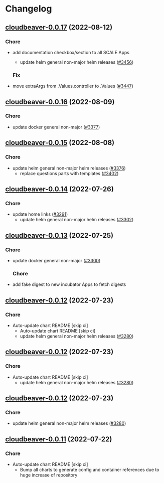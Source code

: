 # Changelog



## [cloudbeaver-0.0.17](https://github.com/truecharts/charts/compare/cloudbeaver-0.0.16...cloudbeaver-0.0.17) (2022-08-12)

### Chore

- add documentation checkbox/section to all SCALE Apps
  - update helm general non-major helm releases ([#3456](https://github.com/truecharts/charts/issues/3456))

  ### Fix

- move extraArgs from .Values.controller to .Values ([#3447](https://github.com/truecharts/charts/issues/3447))




## [cloudbeaver-0.0.16](https://github.com/truecharts/charts/compare/cloudbeaver-0.0.15...cloudbeaver-0.0.16) (2022-08-09)

### Chore

- update docker general non-major ([#3377](https://github.com/truecharts/charts/issues/3377))




## [cloudbeaver-0.0.15](https://github.com/truecharts/charts/compare/cloudbeaver-0.0.14...cloudbeaver-0.0.15) (2022-08-08)

### Chore

- update helm general non-major helm releases ([#3376](https://github.com/truecharts/charts/issues/3376))
  - replace questions parts with templates ([#3402](https://github.com/truecharts/charts/issues/3402))




## [cloudbeaver-0.0.14](https://github.com/truecharts/apps/compare/cloudbeaver-0.0.13...cloudbeaver-0.0.14) (2022-07-26)

### Chore

- update home links ([#3291](https://github.com/truecharts/apps/issues/3291))
  - update helm general non-major helm releases ([#3302](https://github.com/truecharts/apps/issues/3302))




## [cloudbeaver-0.0.13](https://github.com/truecharts/apps/compare/cloudbeaver-0.0.12...cloudbeaver-0.0.13) (2022-07-25)

### Chore

- update docker general non-major ([#3300](https://github.com/truecharts/apps/issues/3300))

  ### Chore

- add fake digest to new incubator Apps to fetch digests




## [cloudbeaver-0.0.12](https://github.com/truecharts/apps/compare/cloudbeaver-0.0.11...cloudbeaver-0.0.12) (2022-07-23)

### Chore

- Auto-update chart README [skip ci]
  - Auto-update chart README [skip ci]
  - update helm general non-major helm releases ([#3280](https://github.com/truecharts/apps/issues/3280))




## [cloudbeaver-0.0.12](https://github.com/truecharts/apps/compare/cloudbeaver-0.0.11...cloudbeaver-0.0.12) (2022-07-23)

### Chore

- Auto-update chart README [skip ci]
  - update helm general non-major helm releases ([#3280](https://github.com/truecharts/apps/issues/3280))




## [cloudbeaver-0.0.12](https://github.com/truecharts/apps/compare/cloudbeaver-0.0.11...cloudbeaver-0.0.12) (2022-07-23)

### Chore

- update helm general non-major helm releases ([#3280](https://github.com/truecharts/apps/issues/3280))




## [cloudbeaver-0.0.11](https://github.com/truecharts/apps/compare/cloudbeaver-0.0.10...cloudbeaver-0.0.11) (2022-07-22)

### Chore

- Auto-update chart README [skip ci]
  - Bump all charts to generate config and container references due to huge increase of repository



